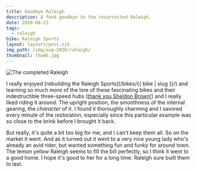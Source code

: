 ```yaml
---
title: Goodbye Raleigh
description: A fond goodbye to the resurrected Raleigh.
date: 2020-08-23
tags:
  - raleigh
bike: Raleigh Sports
layout: layouts/post.njk
img_path: /img/aug-2020/raleigh/
thumbnail: thumb.jpg
---
```


<img src="{{ img_path }}raleigh.jpg" alt="The completed Raleigh">

I really enjoyed [rebuilding the Raleigh Sports](/bikes/{{ bike | slug }}/) and learning so much more of the lore of these fascinating bikes and their indestructible three-speed hubs ([thank you Sheldon Brown!](https://sheldonbrown.com/retroraleighs/)) and I really liked riding it around. The upright position, the smoothness of the internal gearing, the _character_ of it. I found it thoroughly charming and I savored every minute of the restoration, especially since this particular example was so close to the brink before I brought it back.

But really, it's quite a bit too big for me, and I can't keep them all. So on the market it went. And as it turned out it went to a very nice young lady who's already an avid rider, but wanted something fun and funky for around town. The lemon yellow Raleigh seems to fill the bill perfectly, so I think it went to a good home. I hope it's good to her for a long time. Raleigh sure built them to last.
